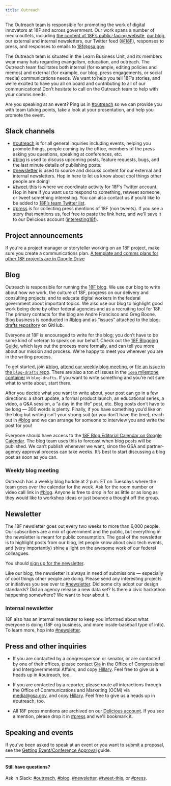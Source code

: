 ```yaml
---
title: Outreach
---
```


The Outreach team is responsible for promoting the work of digital innovators at 18F and across government. Our work spans a number of media outlets, including [the content of 18F’s public-facing website](https://18f.gsa.gov/), [our blog](https://18f.gsa.gov/blog/), our external and internal newsletters, our Twitter feed ([@18F](https://twitter.com/18F)), responses to press, and responses to emails to [18f@gsa.gov](mailto:18f@gsa.gov).

The Outreach team is situated in the Learn Business Unit, and its members wear many hats regarding evangelism, education, and outreach. The Outreach team facilitates both internal (for example, editing policies and memos) and external (for example, our blog, press engagements, or social media) communications needs. We want to help you tell 18F’s stories, and we’re excited to have you all on board and contributing to all of our communications! Don’t hesitate to call on the Outreach team to help with your comms needs.

Are you speaking at an event? Ping us in [#outreach](https://18f.slack.com/archives/outreach) so we can provide you with team talking points, take a look at your presentation, and help you promote the event.

## Slack channels

* [#outreach](https://18f.slack.com/archives/outreach) is for all general inquiries including events, helping you promote things, people coming by the office, members of the press asking you questions, speaking at conferences, etc.
* [#blog](https://18f.slack.com/archives/blog) is used to discuss upcoming posts, feature requests, bugs, and the last minute details of publishing posts.
* [#newsletter](https://18f.slack.com/archives/newsletter) is used to source and discuss content for our external and internal newsletters. Hop in here to let us know about cool things other people are doing!
* [#tweet-this](https://18f.slack.com/archives/tweet-this) is where we coordinate activity for 18F&rsquo;s Twitter account. Hop in here if you want us to respond to something, retweet someone, or tweet something interesting. You can also contact us if you&rsquo;d like to be added to [18F&rsquo;s team Twitter list](https://twitter.com/18F/lists/team).
* [#press](https://18f.slack.com/archives/press) is for collecting press mentions of 18F (non tweets). If you see a story that mentions us, feel free to paste the link here, and we'll save it to our Delicious account ([interesting18f](https://delicious.com/interesting18f)).


## Project announcements

If you're a project manager or storyteller working on an 18F project, make sure you create a communications plan. [A template and comms plans for other 18F projects are in Google Drive](https://goo.gl/2VMKe9)

## Blog
Outreach is responsible for running the [18F blog](https://18f.gsa.gov/news). We use our blog to write about how we work, the culture of 18F, progress on our delivery and consulting projects, and to educate digital workers in the federal government about important topics. We also use our blog to highlight good work being done by other federal agencies and as a recruiting tool for 18F. 
The primary contacts for the blog are Andre Francisco and Greg Boone. Blog business is conducted in [#blog](https://18f.slack.com/archives/blog) and as &ldquo;issues&rdquo; attached to the [blog-drafts repository](https://github.com/18F/blog-drafts/issues) on GitHub.

Everyone at 18F is encouraged to write for the blog; you don’t have to be some kind of veteran to speak on our behalf. Check out the [18F Blogging Guide](https://pages.18f.gov/blogging-guide/), which lays out the process more formally, and can tell you more about our mission and process. We're happy to meet you wherever you are in the writing process.

To get started, join [#blog](https://18f.slack.com/archives/blog), [attend our weekly blog meeting](#blog-meeting), or [file an issue in the `blog-drafts` repo](https://github.com/18F/blog-drafts/issues). There are also a ton of issues in the [`idea` milestone container](https://github.com/18F/blog-drafts/issues?q=is%3Aopen+is%3Aissue+milestone%3Aidea) in `blog-drafts`. If you want to write something and you’re not sure what to write about, start there.

After you decide what you want to write about, your post can go in a few directions: a short update, a formal product launch, an educational series, a video, a Q&amp;A session, a &ldquo;a day in the life&rdquo; post, etc. Blog posts don’t have to be long &mdash; 300 words is plenty. Finally, if you have something you’d like on the blog but writing isn’t your strong suit (or you don’t have the time), reach out in [#blog](https://18f.slack.com/archives/blog) and we can arrange for someone to interview you and write the post for you!

Everyone should have access to the [18F Blog Editorial Calendar on Google Calendar](https://www.google.com/calendar/render??tab=mc&pli=1#details_2%7Cdtv-Z3NhLmdvdl9wa2tiZjUzdTFtNmlzOWdpNzZ2MWw4aTVqOEBncm91cC5jYWxlbmRhci5nb29nbGUuY29t-0-0). The blog team uses this to forecast when blog posts will be published. We can’t publish whenever we want, since the GSA and partner-agency approval process can take weeks. It’s best to start discussing a blog post as soon as you can.

### <a name="blog-meeting"></a>Weekly blog meeting
Outreach has a weekly blog huddle at 2 p.m. ET on Tuesdays where the team goes over the calendar for the week. Ask for the room number or video call link in [#blog](https://18f.slack.com/archives/blog). Anyone is free to drop in for as little or as long as they would like to workshop ideas or just bounce a thought off the group.

## Newsletter

The 18F newsletter goes out every two weeks to more than 6,000 people. Our subscribers are a mix of government and the public, but everything in the newsletter is meant for public consumption. The goal of the newsletter is to highlight posts from our blog, let people know about civic tech events, and (very importantly) shine a light on the awesome work of our federal colleagues.

You should [sign up for the newsletter](https://18f.gsa.gov/#newsletter).

Like our blog, the newsletter is always in need of submissions &mdash; especially of cool things other people are doing. Please send any interesting projects or initiatives you see over to [#newsletter](https://18f.slack.com/archives/newsletter). Did some city adopt our design standards? Did an agency release a new data set? Is there a civic hackathon happening somewhere? We want to hear about it.

### Internal newsletter

18F also has an internal newsletter to keep you informed about what everyone is doing (18F org business, and more inside-baseball type of info). To learn more, hop into [#newsletter](https://18f.slack.com/archives/newsletter).

## <a name="press"></a>Press and other inquiries

- If you are contacted by a congressperson or senator, or are contacted by one of their offices, please contact [Gia](mailto:gianelle.rivera@gsa.gov) in the Office of Congressional and Intergovernmental Affairs, and copy [Hillary](mailto:hillary.hartley@gsa.gov). Feel free to give us a heads up in #outreach, too.

- If you are contacted by a reporter, please route all interactions through the Office of Communications and Marketing (OCM)  via [media@gsa.gov](mailto:media@gsa.gov), and copy [Hillary](mailto:hillary.hartley@gsa.gov). Feel free to give us a heads up in #outreach, too.

- All 18F press mentions are archived on our [Delicious account](https://delicious.com/interesting18f). If you see a mention, please drop it in [#press](https://18f.slack.com/archives/press) and we'll bookmark it.

## Speaking and events

If you've been asked to speak at an event or you want to submit a proposal, see the [Getting Event/Conference Approval](https://docs.google.com/document/d/1OjxymrHIU1VREv93HrG1sESzyrtx8B2kl_Ey4IL_4xc/edit) guide.

---

#### Still have questions?

Ask in Slack: [#outreach](https://18f.slack.com/messages/outreach), [#blog](https://18f.slack.com/messages/blog), [#newsletter](https://18f.slack.com/messages/newsletter), [#tweet-this](https://18f.slack.com/messages/tweet-this), or [#press](https://18f.slack.com/messages/press).


